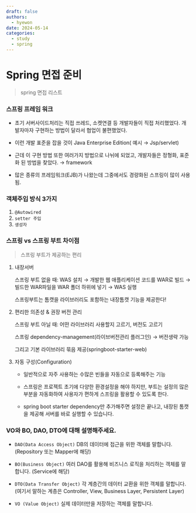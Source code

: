 ```yaml
---
draft: false
authors:
  - hyewon
date: 2024-05-14
categories:
  - study
  - spring
---
```

# Spring 면접 준비
> spring 면접 리스트
<!-- more -->
### 스프링 프레임 워크
- 초기 서버사이드처리는 직접 쓰레드, 소켓연결 등 개발자들이 직접 처리했었다. 개발자마자 구현하는 방법이 달라서 협업이 불편했었다.

- 이런 개발 표준을 잡을 것이 Java Enterprise Edition( 예시 → Jsp/servlet)

- 근데 이 구현 방법 또한 여러가지 방법으로 나뉘에 되었고, 개발자들은 정형화, 표준화 된 방법을 찾았다. → framework
  
- 많은 종류의 프레임워크(EJB)가 나왔는데 그중에서도 경량화된 스프링이 많이 사용됨.

### 객체주입 방식 3가지

1. `@Autowired`
2. `setter 주입`
3. `생성자`


### 스프링  vs 스프링 부트 차이점

> 스프링 부트가 제공하는 편리

1. 내장서버
    
    스프링 부트 없을 때:  WAS 설치 → 개발한 웹   애플리케이션 코드를 WAR로 빌드 → 빌드한 WAR파일을 WAR 폴더 하위에 넣기 → WAS 실행      
    
    스프링부트는 톰캣을 라이브러리도 포함하는 내장톰캣 기능을 제공한다!
    
2. 편리한 의존성 & 권장 버전 관리
    
    스프링 부트 아닐 때:  어떤 라이브러리 사용할지 고르기, 버전도 고르기  
    
    스프링 dependency-management(라이브버전관리 플러그인) → 버전생략 가능  
    
    그리고 기본 라이브러리 묶음 제공(springboot-starter-web)   
    
3. 자동 구성(Configuration)
    - 일반적으로 자주 사용하는 수많은 빈들을 자동으로 등록해주는 기능
    
    - 스프링은 프로젝트 초기에 다양한 환경설정을 해야 하지만, 부트는 설정의 많은 부분을 자동화하여 사용자가 편하게 스프링을 활용할 수 있도록 한다.
    - spring boot starter dependency만 추가해주면 설정은 끝나고, 내장된 톰캣을 제공해 서버를 바로 실행할 수 있습니다.
  

### VO와 BO, DAO, DTO에 대해 설명해주세요.

  - `DAO(Data Access Object)` DB의 데이터에 접근을 위한 객체를 말합니다. (Repository 또는 Mapper에 해당)
  
  - `BO(Business Object)` 여러 DAO를 활용해 비즈니스 로직을 처리하는 객체를 말합니다. (Service에 해당)
  
  - `DTO(Data Transfer Object)` 각 계층간의 데이터 교환을 위한 객체를 말합니다. (여기서 말하는 계층은 Controller, View, Business Layer, Persistent Layer)
  
  - `VO (Value Object)` 실제 데이터만을 저장하는 객체를 말합니다.


